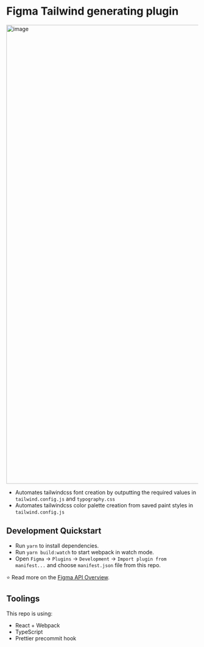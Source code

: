 # Figma Tailwind generating plugin
<img width="1204" alt="image" src="https://user-images.githubusercontent.com/58891378/203209489-087e064c-7062-477d-9d48-e6676490fa75.png">

* Automates tailwindcss font creation by outputting the required values in `tailwind.config.js` and `typography.css`
* Automates tailwindcss color palette creation from saved paint styles in  `tailwind.config.js`

## Development Quickstart
* Run `yarn` to install dependencies.
* Run `yarn build:watch` to start webpack in watch mode.
* Open `Figma` -> `Plugins` -> `Development` -> `Import plugin from manifest...` and choose `manifest.json` file from this repo.

⭐ Read more on the [Figma API Overview](https://www.figma.com/plugin-docs/api/api-overview/).

## Toolings
This repo is using:
* React + Webpack
* TypeScript
* Prettier precommit hook
